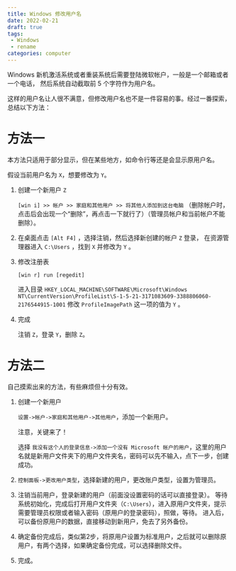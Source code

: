 ```yaml
---
title: Windows 修改用户名
date: 2022-02-21
draft: true
tags:
 - Windows
 - rename
categories: computer
---
```




Windows 新机激活系统或者重装系统后需要登陆微软帐户，一般是一个邮箱或者一个电话，
然后系统自动截取前 5 个字符作为用户名。

这样的用户名让人很不满意，但修改用户名也不是一件容易的事。经过一番探索，总结以下方法：

<!--more-->

# 方法一

本方法只适用于部分显示，但在某些地方，如命令行等还是会显示原用户名。

假设当前用户名为 `X`，想要修改为 `Y`。

1. 创建一个新用户 `Z`

    `[win i] >> 帐户 >> 家庭和其他用户 >> 将其他人添加到这台电脑`
    （删除帐户时，点击后会出现一个“删除”，再点击一下就行了）（管理员帐户和当前帐户不能删除）。

2. 在桌面点击 `[Alt F4]` ，选择注销，然后选择新创建的帐户 `Z` 登录，
在资源管理器进入 `C:\Users` ，找到 `X` 并修改为 `Y` 。

3. 修改注册表

    `[win r] run [regedit]`

    进入目录
    `HKEY_LOCAL_MACHINE\SOFTWARE\Microsoft\Windows NT\CurrentVersion\ProfileList\S-1-5-21-3171083609-3388806060-2176544915-1001`
    修改 `ProfileImagePath` 这一项的值为 `Y` 。

4. 完成

    注销 `Z`，登录 `Y`，删除 `Z`。

# 方法二

自己摸索出来的方法，有些麻烦但十分有效。

1. 创建一个新用户

    `设置->帐户->家庭和其他用户->其他用户`，添加一个新用户。

    注意，关键来了！

    选择 `我没有这个人的登录信息->添加一个没有 Microsoft 帐户的用户`，这里的用户名就是新用户文件夹下的用户文件夹名，密码可以先不输入，点下一步，创建成功。

2. `控制面板->更改用户类型`，选择新建的用户，更改账户类型，设置为管理员。

3. 注销当前用户，登录新建的用户（前面没设置密码的话可以直接登录）。
等待系统初始化，完成后打开用户文件夹（`C:\Users`），进入原用户文件夹，提示需要管理员权限或者输入密码（原用户的登录密码），照做，等待。
进入后，可以备份原用户的数据，直接移动到新用户，免去了另外备份。

4. 确定备份完成后，类似第2步，将原用户设置为标准用户，之后就可以删除原用户，有两个选择，如果确定备份完成，可以选择删除文件。

5. 完成。

